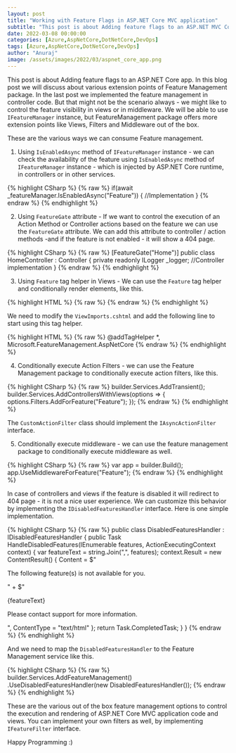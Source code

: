 ```yaml
---
layout: post
title: "Working with Feature Flags in ASP.NET Core MVC application"
subtitle: "This post is about Adding feature flags to an ASP.NET MVC Core app."
date: 2022-03-08 00:00:00
categories: [Azure,AspNetCore,DotNetCore,DevOps]
tags: [Azure,AspNetCore,DotNetCore,DevOps]
author: "Anuraj"
image: /assets/images/2022/03/aspnet_core_app.png
---
```

This post is about Adding feature flags to an ASP.NET Core app. In this blog post we will discuss about various extension points of Feature Management package. In the last post we implemented the feature management in controller code. But that might not be the scenario always - we might like to control the feature visibility in views or in middleware. We will be able to use `IFeatureManager` instance, but FeatureManagement package offers more extension points like Views, Filters and Middleware out of the box. 

These are the various ways we can consume Feature management.

1. Using `IsEnabledAsync` method of `IFeatureManager` instance - we can check the availability of the feature using `IsEnabledAsync` method of `IFeatureManager` instance  - which is injected by ASP.NET Core runtime, in controllers or in other services.

{% highlight CSharp %}
{% raw %}
if(await _featureManager.IsEnabledAsync("Feature"))
{
    //Implementation
}
{% endraw %}
{% endhighlight %}

2. Using `FeatureGate` attribute - If we want to control the execution of an Action Method or Controller actions based on the feature we can use the `FeatureGate` attribute. We can add this attribute to controller / action methods -and if the feature is not enabled - it will show a 404 page.

{% highlight CSharp %}
{% raw %}
[FeatureGate("Home")]
public class HomeController : Controller
{
    private readonly ILogger<HomeController> _logger;
    //Controller implementation
}
{% endraw %}
{% endhighlight %}

3. Using `Feature` tag helper in Views - We can use the `Feature` tag helper and conditionally render elements, like this.

{% highlight HTML %}
{% raw %}
<feature name="WelcomeMessage">
    <!-- Implementation -->
</feature>
{% endraw %}
{% endhighlight %}

We need to modify the `ViewImports.cshtml` and add the following line to start using this tag helper.

{% highlight HTML %}
{% raw %}
@addTagHelper *, Microsoft.FeatureManagement.AspNetCore
{% endraw %}
{% endhighlight %}

4. Conditionally execute Action Filters - we can use the Feature Management package to conditionally execute action filters, like this.

{% highlight CSharp %}
{% raw %}
builder.Services.AddTransient<CustomActionFilter>();
builder.Services.AddControllersWithViews(options =>
{
    options.Filters.AddForFeature<CustomActionFilter>("Feature");
});
{% endraw %}
{% endhighlight %}

The `CustomActionFilter` class should implement the `IAsyncActionFilter` interface.

5. Conditionally execute middleware - we can use the feature management package to conditionally execute middleware as well.

{% highlight CSharp %}
{% raw %}
var app = builder.Build();
app.UseMiddlewareForFeature<CustomMiddleware>("Feature");
{% endraw %}
{% endhighlight %}

In case of controllers and views if the feature is disabled it will redirect to 404 page - it is not a nice user experience. We can customize this behavior by implementing the `IDisabledFeaturesHandler` interface. Here is one simple implementation.

{% highlight CSharp %}
{% raw %}
public class DisabledFeaturesHandler : IDisabledFeaturesHandler
{
    public Task HandleDisabledFeatures(IEnumerable<string> features, ActionExecutingContext context)
    {
        var featureText = string.Join(",", features);
        context.Result = new ContentResult()
        {
            Content = $"<p>The following feature(s) is not available for you.</p>" +
            $"<p>{featureText}</p><p>Please contact support for more information.</p>",
            ContentType = "text/html"
        };
        return Task.CompletedTask;
    }
}
{% endraw %}
{% endhighlight %}

And we need to map the `DisabledFeaturesHandler` to the Feature Management service like this.

{% highlight CSharp %}
{% raw %}
builder.Services.AddFeatureManagement()
    .UseDisabledFeaturesHandler(new DisabledFeaturesHandler());
{% endraw %}
{% endhighlight %}

These are the various out of the box feature management options to control the execution and rendering of ASP.NET Core MVC application code and views. You can implement your own filters as well, by implementing `IFeatureFilter` interface.

Happy Programming :)